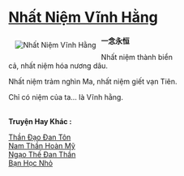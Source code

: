 <a href="https://utruyen.com/nhat-niem-vinh-hang/13428/" title="Nhất Niệm Vĩnh Hằng"><h1>Nhất Niệm Vĩnh Hằng</h1></a><div style="display:table"><img align="right" style="float: left; padding: 10px;" src="https://utruyen.com/images/story/200x260/nhat-niem-vinh-hang.jpg" alt="Nhất Niệm Vĩnh Hằng"><b>一念永恒<p></p></b><p></p>Nhất niệm thành biển cả, nhất niệm hóa nương dâu.<p></p>Nhất niệm trảm nghìn Ma, nhất niệm giết vạn Tiên.<p></p>Chỉ có niệm của ta... là Vĩnh hằng.</div><p><br><b>Truyện Hay Khác :</b></p><a href="https://utruyen.com/than-dao-dan-ton/17478/" alt="Thần Đạo Đan Tôn">Thần Đạo Đan Tôn</a><br/><a href="https://www.flickr.com/photos/183745219@N08/48957786698/" alt="Nam Thần Hoàn Mỹ">Nam Thần Hoàn Mỹ</a><br/><a href="https://truyenngontinhay.wordpress.com/2019/10/03/ngao-the-dan-than/" alt="Ngạo Thế Đan Thần">Ngạo Thế Đan Thần</a><br/><a href="https://truyenngontinhay.wordpress.com/2019/10/03/ban-hoc-nho/" alt="Bạn Học Nhỏ">Bạn Học Nhỏ</a><br/>